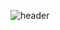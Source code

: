 ![header](https://capsule-render.vercel.app/api?type=waving&height=300&color=gradient&text=MeehyunByeon&reversal=false&section=header&animation=fadeIn&fontColor=073763&textBg=false&fontAlign=50)
